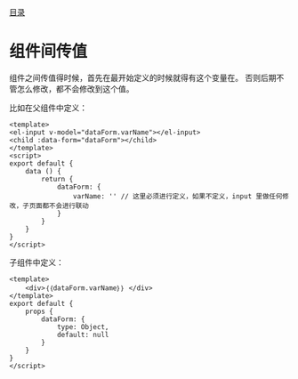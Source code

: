 [目录](./)
# 组件间传值

组件之间传值得时候，首先在最开始定义的时候就得有这个变量在。 
否则后期不管怎么修改，都不会修改到这个值。

比如在父组件中定义：
```
<template>
<el-input v-model="dataForm.varName"></el-input>
<child :data-form="dataForm"></child>
</template>
<script>
export default {
    data () {
        return {
            dataForm: {
                varName: '' // 这里必须进行定义，如果不定义，input 里做任何修改，子页面都不会进行联动     
            }
        }
    }
}
</script>
```

子组件中定义：
```
<template>
    <div>｛｛dataForm.varName｝｝ </div>
</template>
export default {
    props {
        dataForm: {
            type: Object,
            default: null
        }
    }
}
</script>
```
